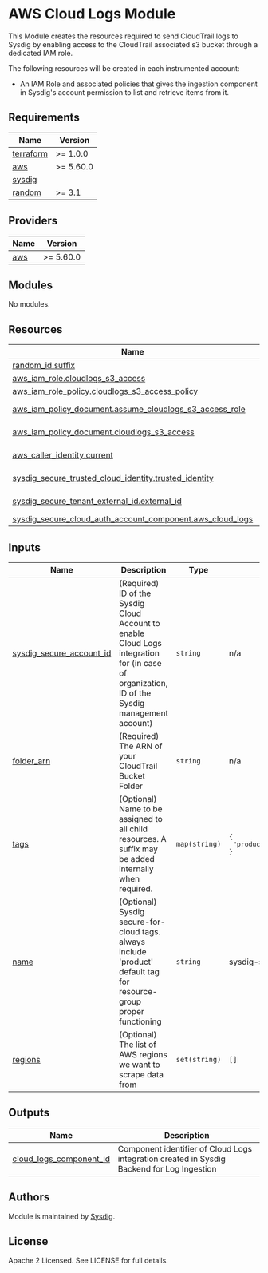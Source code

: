 # AWS Cloud Logs Module

This Module creates the resources required to send CloudTrail logs to Sysdig by enabling access to the CloudTrail associated s3 bucket through a dedicated IAM role.

The following resources will be created in each instrumented account:
- An IAM Role and associated policies that gives the ingestion component in Sysdig's account permission to list and retrieve items from it.

<!-- BEGINNING OF PRE-COMMIT-TERRAFORM DOCS HOOK -->
## Requirements

| Name | Version   |
|------|-----------|
| <a name="requirement_terraform"></a> [terraform](#requirement\_terraform) | >= 1.0.0  |
| <a name="requirement_aws"></a> [aws](#requirement\_aws) | >= 5.60.0 |
| <a name="requirement_sysdig"></a> [sysdig](#requirement\_sysdig) |
| <a name="requirement_random"></a> [random](#requirement\_random) | >= 3.1 |

## Providers

| Name | Version |
|------|---------|
| <a name="provider_aws"></a> [aws](#provider\_aws) | >= 5.60.0 |

## Modules

No modules.

## Resources

| Name                                                                                                                                                                             | Type |
|----------------------------------------------------------------------------------------------------------------------------------------------------------------------------------|------|
| [random_id.suffix](https://registry.terraform.io/providers/hashicorp/random/latest/docs/resources/id) | resource |
| [aws_iam_role.cloudlogs_s3_access](https://registry.terraform.io/providers/hashicorp/aws/latest/docs/resources/iam_role)                                                         | resource |
| [aws_iam_role_policy.cloudlogs_s3_access_policy](https://registry.terraform.io/providers/hashicorp/aws/latest/docs/resources/iam_role_policy)                                                         | resource |
| [aws_iam_policy_document.assume_cloudlogs_s3_access_role](https://registry.terraform.io/providers/hashicorp/aws/latest/docs/data-sources/iam_policy_document)                    | data source |
| [aws_iam_policy_document.cloudlogs_s3_access](https://registry.terraform.io/providers/hashicorp/aws/latest/docs/data-sources/iam_policy_document)                                | data source |
| [aws_caller_identity.current](https://registry.terraform.io/providers/hashicorp/aws/latest/docs/data-sources/caller_identity) | data source |
| [sysdig_secure_trusted_cloud_identity.trusted_identity](https://registry.terraform.io/providers/sysdiglabs/sysdig/latest/docs/data-sources/secure_trusted_cloud_identity) | data source |
| [sysdig_secure_tenant_external_id.external_id](https://registry.terraform.io/providers/sysdiglabs/sysdig/latest/docs/data-sources/secure_tenant_external_id) | data source |
| [sysdig_secure_cloud_auth_account_component.aws_cloud_logs](https://registry.terraform.io/providers/sysdiglabs/sysdig/latest/docs/resources/secure_cloud_auth_account_component) | resource |

## Inputs

| Name                                                                                                             | Description                                                                                                                         | Type          | Default                                                   | Required |
|------------------------------------------------------------------------------------------------------------------|-------------------------------------------------------------------------------------------------------------------------------------|---------------|-----------------------------------------------------------|:--------:|
| <a name="input_sysdig_secure_account_id"></a> [sysdig\_secure\_account\_id](#input\_sysdig\_secure\_account\_id) | (Required) ID of the Sysdig Cloud Account to enable Cloud Logs integration for (in case of organization, ID of the Sysdig management account) | `string`      | n/a                                                       | yes |
| <a name="input_folder_arn"></a> [folder\_arn](#input\_folder\_arn)                                               | (Required) The ARN of your CloudTrail Bucket Folder                                                                                 | `string`      | n/a                                                       |   yes    |
| <a name="input_tags"></a> [tags](#input\_tags)                                                                   | (Optional) Name to be assigned to all child resources. A suffix may be added internally when required.                              | `map(string)` | <pre>{<br>  "product": "sysdig-secure-for-cloud"<br>}</pre> |    no    |
| <a name="input_name"></a> [name](#input\_name)                                                                   | (Optional) Sysdig secure-for-cloud tags. always include 'product' default tag for resource-group proper functioning                 | `string`      | sysdig-secure-cloudlogs                                   |    no    |
| <a name="input_regions"></a> [regions](#input\_regions)                                                          | (Optional) The list of AWS regions we want to scrape data from                           | `set(string)` | `[]`                                                        |    no    |

## Outputs

| Name                                                                                                            | Description |
|-----------------------------------------------------------------------------------------------------------------|-------------|
| <a name="output_cloud_logs_component_id"></a> [cloud\_logs\_component\_id](#output\_cloud\_logs\_component\_id) | Component identifier of Cloud Logs integration created in Sysdig Backend for Log Ingestion |
<!-- END OF PRE-COMMIT-TERRAFORM DOCS HOOK -->

## Authors

Module is maintained by [Sysdig](https://sysdig.com).

## License

Apache 2 Licensed. See LICENSE for full details.
